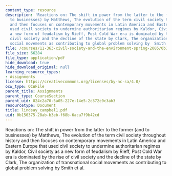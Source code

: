 ```yaml
---
content_type: resource
description: 'Reactions on: The shift in power from the latter to the former (and
  to businesses) by Matthews, The evolution of the term civil society throughout history
  and then focuses on contemporary movements in Latin America and Eastern Europe that
  used civil society to undermine authoritarian regimes by Kaldor, Civil society as
  a new form of feudalism by Rieff, Post Cold War era is dominated by the rise of
  civil society and the decline of the state by Clark, The organization of transnational
  social movements as contributing to global problem solving by  Smith et al.'
file: /courses/11-363-civil-society-and-the-environment-spring-2005/0b15037528abb3ebf68b6aca7f9b42cd_lindsay_campbel1.pdf
file_size: 66284
file_type: application/pdf
hide_download: true
hide_download_original: null
learning_resource_types:
- Assignments
license: https://creativecommons.org/licenses/by-nc-sa/4.0/
ocw_type: OCWFile
parent_title: Assignments
parent_type: CourseSection
parent_uid: 824c2a70-5a05-227e-14e5-2c372c0c3ab3
resourcetype: Document
title: lindsay_campbel1.pdf
uid: 0b150375-28ab-b3eb-f68b-6aca7f9b42cd
---
```

Reactions on: The shift in power from the latter to the former (and to businesses) by Matthews, The evolution of the term civil society throughout history and then focuses on contemporary movements in Latin America and Eastern Europe that used civil society to undermine authoritarian regimes by Kaldor, Civil society as a new form of feudalism by Rieff, Post Cold War era is dominated by the rise of civil society and the decline of the state by Clark, The organization of transnational social movements as contributing to global problem solving by  Smith et al.